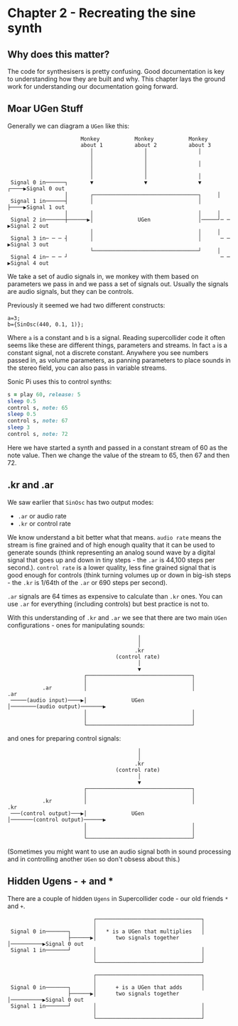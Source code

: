 # Chapter 2 - Recreating the sine synth

## Why does this matter?

The code for synthesisers is pretty confusing. Good documentation is key to understanding how they are built and why. This chapter lays the ground work for understanding our documentation going forward.

## Moar UGen Stuff

Generally we can diagram a `UGen` like this:

```
                       Monkey           Monkey           Monkey
                       about 1          about 2          about 3
                          │                │                │
                          │                │
                          │                │                │
                          │                │
                          │                │                │
 Signal 0 in──────┐       ▼                ▼                ▼     ┌────▶Signal 0 out
                  │       ┌─────────────────────────────────┐     │
 Signal 1 in──────┤       │                                 │     ├────▶Signal 1 out
                  │       │                                 │     │
 Signal 2 in──────┼──────▶│              UGen               │─────┘─ ─ ▶Signal 2 out
                          │                                 │     │
 Signal 3 in─ ─ ─ ┤       │                                 │      ─ ─ ▶Signal 3 out
                          └─────────────────────────────────┘     │
 Signal 4 in─ ─ ─ ┘                                                ─ ─ ▶Signal 4 out

```

We take a set of audio signals in, we monkey with them based on parameters we pass in and we pass a set of signals out. Usually the signals are audio signals, but they can be controls.

Previously it seemed we had two different constructs:

```supercollider
a=3;
b={SinOsc(440, 0.1, 1)};
```

Where `a` is a constant and `b` is a signal. Reading supercollider code it often seems like these are different things, parameters and streams. In fact `a` is a constant signal, not a discrete constant. Anywhere you see numbers passed in, as volume parameters, as panning parameters to place sounds in the stereo field, you can also pass in variable streams.

Sonic Pi uses this to control synths:

```ruby
s = play 60, release: 5
sleep 0.5
control s, note: 65
sleep 0.5
control s, note: 67
sleep 3
control s, note: 72
```

Here we have started a synth and passed in a constant stream of 60 as the note value. Then we change the value of the stream to 65, then 67 and then 72.

## .kr and .ar

We saw earlier that `SinOsc` has two output modes:

* `.ar` or audio rate
* `.kr` or control rate

We know understand a bit better what that means. `audio rate` means the stream is fine grained and of high enough quality that it can be used to generate sounds (think representing an analog sound wave by a digital signal that goes up and down in tiny steps - the `.ar` is 44,100 steps per second.). `control rate` is a lower quality, less fine grained signal that is good enough for controls (think turning volumes up or down in big-ish steps - the `.kr` is 1/64th of the `.ar` or 690 steps per second).

`.ar` signals are 64 times as expensive to calculate than `.kr` ones. You can use `.ar` for everything (including controls) but best practice is not to.

With this understanding of `.kr` and `.ar` we see that there are two main `UGen` configurations - ones for manipulating sounds:

```
                                         │
                                         │
                                        .kr
                                  (control rate)
                                         │
                                         ▼
                        ┌─────────────────────────────────┐
                        │                                 │
           .ar          │                                 │             .ar
 ─────(audio input)────▶│              UGen               │────────(audio output)───────▶
                        │                                 │
                        │                                 │
                        └─────────────────────────────────┘

```

and ones for preparing control signals:

```
                                         │
                                         │
                                        .kr
                                  (control rate)
                                         │
                                         ▼
                        ┌─────────────────────────────────┐
                        │                                 │
           .kr          │                                 │             .kr
 ───(control output)───▶│              UGen               │───────(control output)──────▶
                        │                                 │
                        │                                 │
                        └─────────────────────────────────┘
```

(Sometimes you might want to use an audio signal both in sound processing and in controlling another `UGen` so don't obsess about this.)

## Hidden Ugens - + and *

There are a couple of hidden `Ugens` in Supercollider code - our old friends `*` and `+`.

```
                           ┌─────────────────────────────────┐
                           │                                 │
 Signal 0 in───────┐       │   * is a UGen that multiplies   │
                   ├──────▶│      two signals together       │──────────▶Signal 0 out
 Signal 1 in───────┘       │                                 │
                           │                                 │
                           └─────────────────────────────────┘
```

```
                           ┌─────────────────────────────────┐
                           │                                 │
 Signal 0 in───────┐       │      + is a UGen that adds      │
                   ├──────▶│      two signals together       │──────────▶Signal 0 out
 Signal 1 in───────┘       │                                 │
                           │                                 │
                           └─────────────────────────────────┘
```
